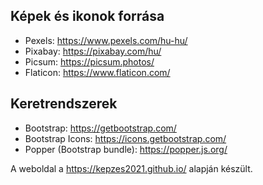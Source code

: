 ## Képek és ikonok forrása
 - Pexels: https://www.pexels.com/hu-hu/
 - Pixabay: https://pixabay.com/hu/
 - Picsum: https://picsum.photos/
 - Flaticon: https://www.flaticon.com/

## Keretrendszerek
 - Bootstrap: https://getbootstrap.com/
 - Bootstrap Icons: https://icons.getbootstrap.com/
 - Popper (Bootstrap bundle): https://popper.js.org/

A weboldal a https://kepzes2021.github.io/ alapján készült.
